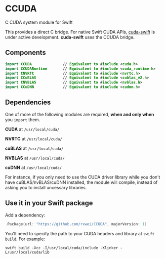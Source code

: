 # CCUDA
C CUDA system module for Swift

This provides a direct C bridge. For native Swift CUDA
APIs, [cuda-swift](https://github.com/rxwei/cuda-swift) is under active
development. **cuda-swift** uses the CCUDA bridge.

## Components
```swift
import CCUDA              // Equivalent to #include <cuda.h>
import CCUDARuntime       // Equivalent to #include <cuda_runtime.h>
import CNVRTC             // Equivalent to #include <nvrtc.h>
import CCuBLAS            // Equivalent to #include <cublas_v2.h>
import CNVBLAS            // Equivalent to #include <nvblas.h>
import CCuDNN             // Equivalent to #include <cudnn.h>
```

## Dependencies

One of more of the following modules are required, **when and only when** you `import` them.

**CUDA** at `/usr/local/cuda/`

**NVRTC** at `/usr/local/cuda/`

**cuBLAS** at `/usr/local/cuda/`

**NVBLAS** at `/usr/local/cuda/`

**cuDNN** at `/usr/local/cuda/`

For instance, if you only need to use the CUDA driver library while you don't
have cuBLAS/nvBLAS/cuDNN installed, the module will compile, instead of asking
you to install uncessary libraries.

## Use it in your Swift package

Add a dependency:
```swift
.Package(url: "https://github.com/rxwei/CCUDA", majorVersion: 1)
```

You'll need to specify the path to your CUDA headers and library at `swift build`. For example:
```
swift build -Xcc -I/usr/local/cuda/include -Xlinker -L/usr/local/cuda/lib
```
